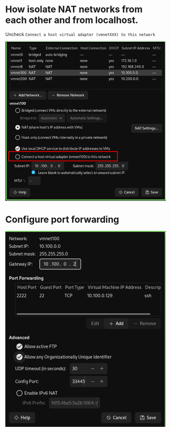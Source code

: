 # How isolate NAT networks from each other and from localhost.

Uncheck `Connect a host virtual adapter (vmnetXXX) to this network`

![picture 1](images/238b61833a71e03b540499c0c3f58e2c0f7e2238805e8d90ba2123faddf8594f.png)  

# Configure port forwarding

![picture 2](images/2c719d174ddeb52b90b1f6fa3f384577b14d6a09de217d79f99530b33e846a90.png)  
